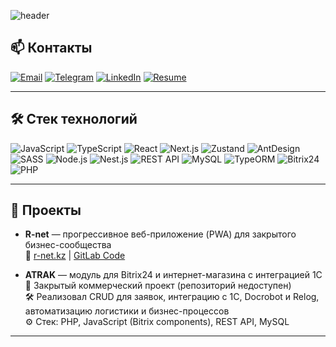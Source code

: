 ![header](https://capsule-render.vercel.app/api?type=blur&height=500&color=gradient&text=Привет,%20мир!&textBg=false&fontSize=50&animation=fadeIn&reversal=true&desc=Fullstack-разработчик%20JavaScript%20(React,%20Node.js))

## 📫 Контакты  
[![Email](https://img.shields.io/badge/Gmail-D14836?style=for-the-badge&logo=gmail&logoColor=white)](mailto:arturshhetinin@gmail.com)
[![Telegram](https://img.shields.io/badge/Telegram-2CA5E0?style=for-the-badge&logo=telegram&logoColor=white)](https://t.me/YouCto)
[![LinkedIn](https://img.shields.io/badge/LinkedIn-0077B5?style=for-the-badge&logo=linkedin&logoColor=white)](https://www.linkedin.com/in/arthur-shchetinin)
[![Resume](https://img.shields.io/badge/Резюме-red?style=for-the-badge&logo=data%3Aimage%2Fpng%3Bbase64%2CiVBORw0KGgoAAAANSUhEUgAAADIAAAAyCAMAAAAp4XiDAAAB9VBMVEUAAADSChHSChHSChHSChHSChHSChHSChHSChHSChHSChHSChHSChHSChHSChHSChHSChHSChHSChHSChHSChHSChHSChHSChHSChHSChHSChHSChHSChHSChHSChHSChHSChHSChHSChHSChHSChHSChHSCA%2FRBw7SBw7SCRHSBw%2FTDxbZMTfaOD7aOD3aNDrTEhnZMjjTEhjSCBDWIij2z9D88PH87%2FD53d7XJCr20dL88PD429zZMDb53t%2F%2F%2F%2F%2F87e7aNTvXJiz54OH77OzZMzn87O353%2BD76%2BvSCRDRBg3VGB7UFRzSCxLVGB%2FVGyHlb3Pxs7X2zM71x8nuoKPfUFXVHCPlcXXxtLb2zc71xsjtn6LfTlPTDhX76%2BziYWbzvb%2F%2F%2Fv799PXpiYzTERf76erzv8H99PTphonTEBf%2B%2BPj75%2BfhWl%2FRBQz%2B9%2Fj75%2Bj99vfgVlv20NHmen3iX2PqjZDwrK%2FSDBPXJSz2zs%2FmeHziX2Tqj5L87u7vqKrYLTPRBQ3nfYH20NLVGR%2FXJSvYKzHogYXmdHjcQkf53N3WISjlcHTdRUv99fb42drWICf99vbdSE3aNjz54eH99fXdRUrRBg7bOT%2F87%2B%2FaMzn64uL87e3aNjv64eLZMzj64uP98vL88fH98fL31NX30tPbOkDUEhnxry1OAAAAJXRSTlMAABNAeKvS6%2FkGN4TI7%2F5Gqu4uofIHZ%2BAWlyCzvN9F0epoCJi0dtcnaQAAAxdJREFUSMedlvlD0mAcxsfpuEEUQSwFfBlKhhYmVPKqiQqVlZ12aLdl2WGH3VHZfdNhZodU%2BHf2fQcb20CYPr9sz7YPe8f7fZ%2FvS1ECKYiUKrVGW0UjRFdpNWqVkr1IlRa5pdMbjCYz4mU2GQ163XIQASxWGyqSzWrRlWLID1Xba1BJ1diri18EF2oddWhZ1TlqJQxYp4tGZUS7nCIGTL0bVZC7XsAQogFVVIOAgVG5kQy5nRwCX%2B5CsuSqzTHwNgctD6EduaHBfKxhL%2FgZJtAieKAVvPS%2FriYIzLmdtcF1betD7QUm2NHWFtogYexQB4CsZed8Y7hzU1eko5W76Y9u3tK1tdsvqYO1BNFZ84%2FEMO7pZXikbxvG%2FXHp0Kw6QPS2PBLBeECIDGI8VITY9IAY0EoQZFBQSqMUSSTESM5zMioplUmEJJng9h07GR4BP8x6TiYVpTYLkfiu3XtG9u7bH0zkkO4DBw%2BNHj5y9Bj%2FJrOa0iABMjZ%2B%2FAQGnTx1mkXOjJ8lFk%2BcO88zGqpRiExewJhlJi9OEeTS5by%2FcpUfWyPVJEQwnr52%2FcYAHG%2FO3Bok%2Fvadu%2Ffuw%2FHBDIc0UbQI6XyYTPkfwcnjJ7MEGXmaSvmfwcnoMDcymkIi5HkKoeSLCYxfvooS5PUU%2BDdvMX73nv8YMfLhYxIhJt2D8adZgnz%2B8hX8XBfGkShfbeKBfZuDrwzMj2H8vY8gC2nwzI8FIUKLP3%2BBzH4gPoTxTxYZ%2BgWzz%2FQOCJEmSoukBSNE4sWIVjyVchCNpGAqI1AwkrKsiEBZFhd%2FeQSKv7DEuIUciPdj%2FLsvyi1kphfmKcYhBsFCDk8vZmIkLvzdkcyfv9Hwv8VMhMRFa0csszgd9hcWcj4uUHA%2Bm00vQVm0tKez2VAwGAJPQiqxBH4%2BKIgLhSXfiAIMw7CF1MKwoUc8G2sJhg%2FBGgubY%2FnokyU2%2BkjA1sklcgFLYtwjN8Y9Ci76vT55iM9baDDyWlKzU9DFVtz45LXX5nppS3b6yjdxn7O48Xs95bYKHm%2Bp7cUKNySr2fasanMlewv3H0dHc7sxA53sAAAAAElFTkSuQmCC)](https://hh.kz/resume/cfc53393ff0f679e880039ed1f74716f734779)  

---

## 🛠️ Стек технологий  

![JavaScript](https://img.shields.io/badge/JavaScript-F7DF1E?style=for-the-badge&logo=javascript&logoColor=black)
![TypeScript](https://img.shields.io/badge/TypeScript-3178C6?style=for-the-badge&logo=typescript&logoColor=white)
![React](https://img.shields.io/badge/React-20232A?style=for-the-badge&logo=react&logoColor=61DAFB)
![Next.js](https://img.shields.io/badge/Next.js-000000?style=for-the-badge&logo=nextdotjs&logoColor=white)
![Zustand](https://img.shields.io/badge/Zustand-000?style=for-the-badge)
![AntDesign](https://img.shields.io/badge/Ant%20Design-0170FE?style=for-the-badge&logo=antdesign&logoColor=white)
![SASS](https://img.shields.io/badge/Sass-CC6699?style=for-the-badge&logo=sass&logoColor=white)
![Node.js](https://img.shields.io/badge/Node.js-339933?style=for-the-badge&logo=nodedotjs&logoColor=white)
![Nest.js](https://img.shields.io/badge/Nest.js-E0234E?style=for-the-badge&logo=nestjs&logoColor=white)
![REST API](https://img.shields.io/badge/REST%20API-02569B?style=for-the-badge)
![MySQL](https://img.shields.io/badge/MySQL-4479A1?style=for-the-badge&logo=mysql&logoColor=white)
![TypeORM](https://img.shields.io/badge/TypeORM-FF6C37?style=for-the-badge)
![Bitrix24](https://img.shields.io/badge/Bitrix24-00AEEF?style=for-the-badge)
![PHP](https://img.shields.io/badge/PHP-777BB4?style=for-the-badge&logo=php&logoColor=white)

---

## 🚀 Проекты  

- **R-net** — прогрессивное веб-приложение (PWA) для закрытого бизнес-сообщества  
  🔗 [r-net.kz](https://r-net.kz) | [GitLab Code](https://gitlab.com/ajs19-team2/ajs19-team2-project)

- **ATRAK** — модуль для Bitrix24 и интернет-магазина с интеграцией 1С  
  📌 Закрытый коммерческий проект (репозиторий недоступен)  
  🛠 Реализовал CRUD для заявок, интеграцию с 1С, Docrobot и Relog, автоматизацию логистики и бизнес-процессов  
  ⚙️ Стек: PHP, JavaScript (Bitrix components), REST API, MySQL

---
